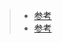 > - [参考](http://www.bilibili.com/video/av11683622/index_6.html)
> - [参考](http://www.nodeclass.com/api/mongoose.html#guide)